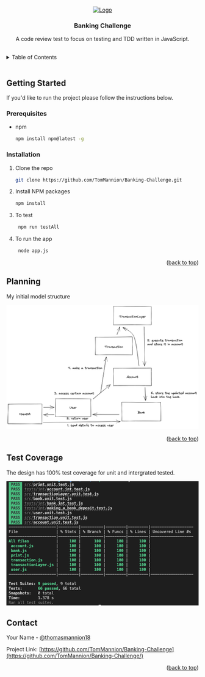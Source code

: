 <a name="readme-top"></a>

<!-- PROJECT LOGO -->
<br />
<div align="center">
  <a href="https://github.com/TomMannion/Banking-Challenge">
    <img src="https://cdn-icons-png.flaticon.com/512/2830/2830155.png" alt="Logo" width="90" height="90">
  </a>

  <h3 align="center">Banking Challenge</h3>

  <p align="center">
    A code review test to focus on testing and TDD written in JavaScript.
  </p>
</div>
<br>
<!-- TABLE OF CONTENTS -->
<details>
  <summary>Table of Contents</summary>
  <ol>
    <li>
      <a href="#getting-started">Getting Started</a>
      <ul>
        <li><a href="#prerequisites">Prerequisites</a></li>
        <li><a href="#installation">Installation</a></li>
      </ul>
    </li>
    <li><a href="#planning">Project planning</a></li>
    <li><a href="#test-coverage">Test coverage</a></li>
    <li><a href="#contact">Contact</a></li>
  </ol>
</details>
<br>
<!-- GETTING STARTED -->

## Getting Started

If you'd like to run the project please follow the instructions below.

### Prerequisites

- npm
  ```sh
  npm install npm@latest -g
  ```

### Installation

1. Clone the repo
   ```sh
   git clone https://github.com/TomMannion/Banking-Challenge.git
   ```
2. Install NPM packages
   ```sh
   npm install
   ```
3. To test

   ```sh
    npm run testAll
   ```

4. To run the app

   ```sh
    node app.js
   ```

<p align="right">(<a href="#readme-top">back to top</a>)</p>

<!-- USAGE EXAMPLES -->

## Planning

My initial model structure

![alt text](https://github.com/TomMannion/Banking-Challenge/blob/main/img/models.png)

<p align="right">(<a href="#readme-top">back to top</a>)</p>

## Test Coverage

The design has 100% test coverage for unit and intergrated tested.

![alt text](https://github.com/TomMannion/Banking-Challenge/blob/main/img/test-coverage.png)

<!-- CONTACT -->

## Contact

Your Name - [@thomasmannion18](https://twitter.com/thomasmannion18)

Project Link: [https://github.com/TomMannion/Banking-Challenge](https://github.com/TomMannion/Banking-Challenge/)

<p align="right">(<a href="#readme-top">back to top</a>)</p>

<!-- MARKDOWN LINKS & IMAGES -->
<!-- https://www.markdownguide.org/basic-syntax/#reference-style-links -->

[jestjs.io]: https://www.zeljkovic.sh/wp-content/uploads/2021/07/Jest-e1625759811858.jpg
[jest-url]: https://jquery.com
[javascript.com]: https://www.javascript.com/etc.clientlibs/pluralsight/clientlibs/clientlib-main/resources/images/js-logo.png
[javascript-url]: https://www.javascript.com/
